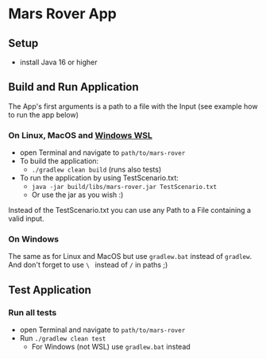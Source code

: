 # Mars Rover App

## Setup

* install Java 16 or higher

## Build and Run Application

The App's first arguments is a path to a file with the Input (see example how to run the app below)

### On Linux, MacOS and [Windows WSL](https://docs.microsoft.com/de-de/windows/wsl/install)

* open Terminal and navigate to `path/to/mars-rover`
* To build the application:
    * `./gradlew clean build` (runs also tests)
* To run the application by using TestScenario.txt:
    * `java -jar build/libs/mars-rover.jar TestScenario.txt`
    * Or use the jar as you wish :)

Instead of the TestScenario.txt you can use any Path to a File containing a valid input.

### On Windows

The same as for Linux and MacOS but use `gradlew.bat` instead of `gradlew`. And don't forget to use `\ ` instead of `/`
in paths ;)

## Test Application

### Run all tests

* open Terminal and navigate to `path/to/mars-rover`
* Run `./gradlew clean test`
    * For Windows (not WSL) use `gradlew.bat` instead